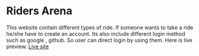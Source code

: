 # Riders Arena

This website contain different types of ride. If someone wants to take a ride he/she have to create an account. Its also include different login method such as google , github. So user can direct login by using them. Here is live preview. [Live site](https://riders-arena.web.app/)

